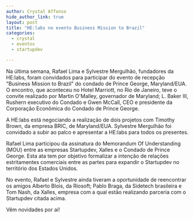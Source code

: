 ```yaml
---
author: Crystal Affonso
hide_author_link: true
layout: post
title: "HE:labs no evento Business Mission to Brazil"
categories:
  - crystal
  - eventos
  - startupdev

---
```


Na última semana, Rafael Lima e Sylvestre Mergulhão, fundadores da HE:labs, foram convidados para participar do evento  de recepção "Business Mission to Brazil" do condado de Prince George, Maryland/EUA. O encontro, que aconteceu no Hotel Marriott, no Rio de Janeiro, teve o convite realizado por Martin O'Malley, governador de Maryland; L. Baker III, Rushern executivo do Condado e Gwen McCall, CEO e presidente da Corporação Econômica do Condado de Prince George.

<!--more-->

A HE:labs está negociando a realização de dois projetos com Timothy Brown, da empresa BRIC, de Maryland/EUA. Sylvestre Mergulhão foi convidado a subir ao palco e apresentar a HE:labs para todos os presentes.

Rafael Lima participou da assinatura do Memorandum Of Understanding (MOU) entre as empresas Startupdev, Xalles e o Condado de Prince George. Esta ata tem por objetivo formalizar a intenção de relações estritamentes comerciais entre as partes para expandir o Startupdev no território dos Estados Unidos.

No evento, Rafael e Sylvestre ainda tiveram a oportunidade de reencontrar os amigos Alberto Blois, da Riosoft; Pablo Braga, da Sidetech brasileira e Tom Nash, da Xalles, empresa com a qual estão realizando parceria com o Startupdev citada acima.


Vêm novidades por ai!